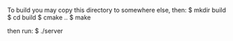 To build you may copy this directory to somewhere else, then:
$ mkdir build
$ cd build
$ cmake ..
$ make

then run:
$ ./server